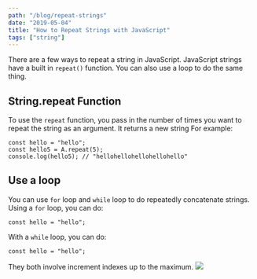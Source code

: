 ```yaml
---
path: "/blog/repeat-strings"
date: "2019-05-04"
title: "How to Repeat Strings with JavaScript"
tags: ["string"]
---
```


There are a few ways to repeat a string in JavaScript. JavaScript strings have a built in `repeat()` function. You can also use a loop to do the same thing.

## String.repeat Function

To use the `repeat` function, you pass in the number of times you want to repeat the string as an argument. It returns a new string
For example:

```
const hello = "hello";
const hello5 = A.repeat(5);
console.log(hello5); // "hellohellohellohellohello"
```

## Use a loop

You can use `for` loop and `while` loop to do repeatedly concatenate strings.
Using a `for` loop, you can do:

```
const hello = "hello";
```

With a `while` loop, you can do:

```
const hello = "hello";
```

They both involve increment indexes up to the maximum.
![](https://cdn-images-1.medium.com/max/800/1*3X6EiKc-njoRpCB1AWnv3Q.png)
